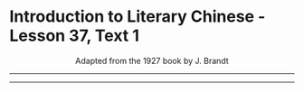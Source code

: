 # Introduction to Literary Chinese - Lesson 37, Text 1

<center>Adapted from the 1927 book by J. Brandt</center>

---

---

